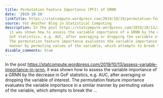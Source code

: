 ```yaml
---
title: Permutation Feature Importance (PFI) of GRNN
date: '2019-10-20'
linkTitle: https://statcompute.wordpress.com/2019/10/19/permutation-feature-importance-pfi-of-grnn/
source: Yet Another Blog in Statistical Computing
description: In the post https://statcompute.wordpress.com/2019/10/13/assess-variable-importance-in-grnn,
  it was shown how to assess the variable importance of a GRNN by the decrease in
  GoF statistics, e.g. AUC, after averaging or dropping the variable of interest.
  The permutation feature importance evaluates the variable importance in a similar
  manner by permuting values of the variable, which attempts to break the ...
disable_comments: true
---
```

In the post https://statcompute.wordpress.com/2019/10/13/assess-variable-importance-in-grnn, it was shown how to assess the variable importance of a GRNN by the decrease in GoF statistics, e.g. AUC, after averaging or dropping the variable of interest. The permutation feature importance evaluates the variable importance in a similar manner by permuting values of the variable, which attempts to break the ...